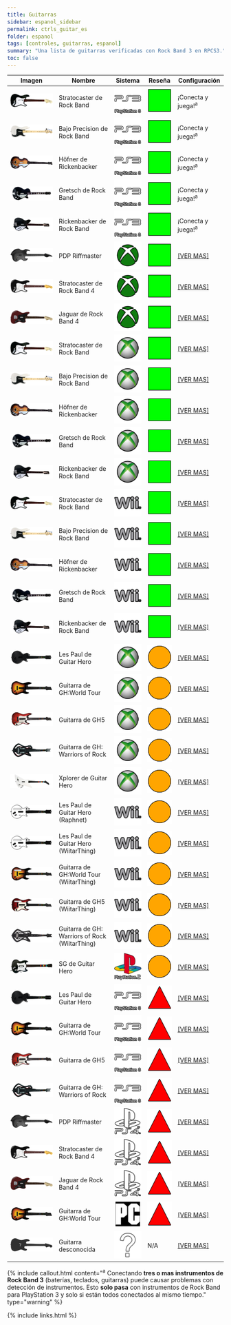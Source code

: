 ```yaml
---
title: Guitarras
sidebar: espanol_sidebar
permalink: ctrls_guitar_es
folder: espanol
tags: [controles, guitarras, espanol]
summary: "Una lista de guitarras verificadas con Rock Band 3 en RPCS3."
toc: false
---
```


| Imagen | Nombre | Sistema | Reseña | Configuración |
|--|--|--|--|--|
|![Stratocaster de Rock Band](https://raw.githubusercontent.com/carlmylo/docu-rpcs3/gh-pages/images/instruments/list/gtrrb2.png) | Stratocaster de Rock Band | ![PlayStation 3](https://raw.githubusercontent.com/carlmylo/docu-rpcs3/gh-pages/images/instruments/plat/ps3.png) | ![Compatibilidad buena](https://raw.githubusercontent.com/carlmylo/docu-rpcs3/gh-pages/images/instruments/compat/great.png) | ¡Conecta y juega!<sup>a |
|![Bajo Precision de Rock Band](https://raw.githubusercontent.com/carlmylo/docu-rpcs3/gh-pages/images/instruments/list/gtrpbass.png) | Bajo Precision de Rock Band | ![PlayStation 3](https://raw.githubusercontent.com/carlmylo/docu-rpcs3/gh-pages/images/instruments/plat/ps3.png) | ![Compatibilidad buena](https://raw.githubusercontent.com/carlmylo/docu-rpcs3/gh-pages/images/instruments/compat/great.png) | ¡Conecta y juega!<sup>a |
|![Höfner de The Beatles: Rock Band](https://raw.githubusercontent.com/carlmylo/docu-rpcs3/gh-pages/images/instruments/list/gtrhof.png) | Höfner de Rickenbacker | ![PlayStation 3](https://raw.githubusercontent.com/carlmylo/docu-rpcs3/gh-pages/images/instruments/plat/ps3.png) | ![Compatibilidad buena](https://raw.githubusercontent.com/carlmylo/docu-rpcs3/gh-pages/images/instruments/compat/great.png) | ¡Conecta y juega!<sup>a |
|![Gretsch de The Beatles: Rock Band](https://raw.githubusercontent.com/carlmylo/docu-rpcs3/gh-pages/images/instruments/list/gtrgret.png) | Gretsch de Rock Band | ![PlayStation 3](https://raw.githubusercontent.com/carlmylo/docu-rpcs3/gh-pages/images/instruments/plat/ps3.png) | ![Compatibilidad buena](https://raw.githubusercontent.com/carlmylo/docu-rpcs3/gh-pages/images/instruments/compat/great.png) | ¡Conecta y juega!<sup>a |
|![Rickenbacker de The Beatles: Rock Band](https://raw.githubusercontent.com/carlmylo/docu-rpcs3/gh-pages/images/instruments/list/gtrrick.png) | Rickenbacker de Rock Band | ![PlayStation 3](https://raw.githubusercontent.com/carlmylo/docu-rpcs3/gh-pages/images/instruments/plat/ps3.png) | ![Compatibilidad buena](https://raw.githubusercontent.com/carlmylo/docu-rpcs3/gh-pages/images/instruments/compat/great.png) | ¡Conecta y juega!<sup>a |
|[![PDP Riffmaster](https://raw.githubusercontent.com/carlmylo/docu-rpcs3/gh-pages/images/instruments/list/gtrriff.png)](https://carlmylo.github.io/docu-rpcs3/ctrls_rb4gtr_xbox_es "PDP Riffmaster") | PDP Riffmaster | ![Xbox One](https://raw.githubusercontent.com/carlmylo/docu-rpcs3/gh-pages/images/instruments/plat/xbx.png) | ![Compatibilidad buena](https://raw.githubusercontent.com/carlmylo/docu-rpcs3/gh-pages/images/instruments/compat/great.png) |[[VER MAS]](https://carlmylo.github.io/docu-rpcs3/ctrls_rb4gtr_xbox_es) |
|[![Stratocaster de Rock Band 4](https://raw.githubusercontent.com/carlmylo/docu-rpcs3/gh-pages/images/instruments/list/gtrrb4.png)](https://carlmylo.github.io/docu-rpcs3/ctrls_rb4gtr_xbox_es "Stratocaster de Rock Band") | Stratocaster de Rock Band 4 | ![Xbox One](https://raw.githubusercontent.com/carlmylo/docu-rpcs3/gh-pages/images/instruments/plat/xbx.png) | ![Compatibilidad buena](https://raw.githubusercontent.com/carlmylo/docu-rpcs3/gh-pages/images/instruments/compat/great.png) |[[VER MAS]](https://carlmylo.github.io/docu-rpcs3/ctrls_rb4gtr_xbox_es) |
|[![Jaguar de Rock Band 4](https://raw.githubusercontent.com/carlmylo/docu-rpcs3/gh-pages/images/instruments/list/gtrjag.png)](https://carlmylo.github.io/docu-rpcs3/ctrls_rb4gtr_xbox_es "Jaguar de Rock Band") | Jaguar de Rock Band 4 | ![Xbox One](https://raw.githubusercontent.com/carlmylo/docu-rpcs3/gh-pages/images/instruments/plat/xbx.png) | ![Compatibilidad buena](https://raw.githubusercontent.com/carlmylo/docu-rpcs3/gh-pages/images/instruments/compat/great.png) |[[VER MAS]](https://carlmylo.github.io/docu-rpcs3/ctrls_rb4gtr_xbox_es) |
|[![Stratocaster de Rock Band](https://raw.githubusercontent.com/carlmylo/docu-rpcs3/gh-pages/images/instruments/list/gtrrb2.png)](https://carlmylo.github.io/docu-rpcs3/ctrls_rbgtr_360_es "Guitarras de Rock Band para Xbox 360") | Stratocaster de Rock Band | ![Xbox 360](https://raw.githubusercontent.com/carlmylo/docu-rpcs3/gh-pages/images/instruments/plat/360.png) | ![Compatibilidad buena](https://raw.githubusercontent.com/carlmylo/docu-rpcs3/gh-pages/images/instruments/compat/great.png) |[[VER MAS]](https://carlmylo.github.io/docu-rpcs3/ctrls_rbgtr_360_es) |
|[![Bajo Precision de Rock Band](https://raw.githubusercontent.com/carlmylo/docu-rpcs3/gh-pages/images/instruments/list/gtrpbass.png)](https://carlmylo.github.io/docu-rpcs3/ctrls_rbgtr_360_es "Guitarras de Rock Band para Xbox 360") | Bajo Precision de Rock Band | ![Xbox 360](https://raw.githubusercontent.com/carlmylo/docu-rpcs3/gh-pages/images/instruments/plat/360.png) | ![Compatibilidad buena](https://raw.githubusercontent.com/carlmylo/docu-rpcs3/gh-pages/images/instruments/compat/great.png) |[[VER MAS]](https://carlmylo.github.io/docu-rpcs3/ctrls_rbgtr_360_es) |
|[![Höfner de The Beatles: Rock Band](https://raw.githubusercontent.com/carlmylo/docu-rpcs3/gh-pages/images/instruments/list/gtrhof.png)](https://carlmylo.github.io/docu-rpcs3/ctrls_rbgtr_360_es "Guitarras de Rock Band para Xbox 360") | Höfner de Rickenbacker | ![Xbox 360](https://raw.githubusercontent.com/carlmylo/docu-rpcs3/gh-pages/images/instruments/plat/360.png) | ![Compatibilidad buena](https://raw.githubusercontent.com/carlmylo/docu-rpcs3/gh-pages/images/instruments/compat/great.png) |[[VER MAS]](https://carlmylo.github.io/docu-rpcs3/ctrls_rbgtr_360_es) |
|[![Gretsch de The Beatles: Rock Band](https://raw.githubusercontent.com/carlmylo/docu-rpcs3/gh-pages/images/instruments/list/gtrgret.png)](https://carlmylo.github.io/docu-rpcs3/ctrls_rbgtr_360_es "Guitarras de Rock Band para Xbox 360") | Gretsch de Rock Band | ![Xbox 360](https://raw.githubusercontent.com/carlmylo/docu-rpcs3/gh-pages/images/instruments/plat/360.png) | ![Compatibilidad buena](https://raw.githubusercontent.com/carlmylo/docu-rpcs3/gh-pages/images/instruments/compat/great.png) |[[VER MAS]](https://carlmylo.github.io/docu-rpcs3/ctrls_rbgtr_360_es) |
|[![Rickenbacker de The Beatles: Rock Band](https://raw.githubusercontent.com/carlmylo/docu-rpcs3/gh-pages/images/instruments/list/gtrrick.png)](https://carlmylo.github.io/docu-rpcs3/ctrls_rbgtr_360_es "Guitarras de Rock Band para Xbox 360") | Rickenbacker de Rock Band | ![Xbox 360](https://raw.githubusercontent.com/carlmylo/docu-rpcs3/gh-pages/images/instruments/plat/360.png) | ![Compatibilidad buena](https://raw.githubusercontent.com/carlmylo/docu-rpcs3/gh-pages/images/instruments/compat/great.png) |[[VER MAS]](https://carlmylo.github.io/docu-rpcs3/ctrls_rbgtr_360_es) |
|[![Stratocaster de Rock Band](https://raw.githubusercontent.com/carlmylo/docu-rpcs3/gh-pages/images/instruments/list/gtrrb2.png)](https://carlmylo.github.io/docu-rpcs3/ctrls_rbgtr_wii_es "Guitarras de Rock Band para Nintendo Wii") | Stratocaster de Rock Band | ![Nintendo Wii](https://raw.githubusercontent.com/carlmylo/docu-rpcs3/gh-pages/images/instruments/plat/wii.png) | ![Compatibilidad buena](https://raw.githubusercontent.com/carlmylo/docu-rpcs3/gh-pages/images/instruments/compat/great.png) |[[VER MAS]](https://carlmylo.github.io/docu-rpcs3/ctrls_rbgtr_wii_es) |
|[![Bajo Precision de Rock Band](https://raw.githubusercontent.com/carlmylo/docu-rpcs3/gh-pages/images/instruments/list/gtrpbass.png)](https://carlmylo.github.io/docu-rpcs3/ctrls_rbgtr_wii_es "Guitarras de Rock Band para Nintendo Wii") | Bajo Precision de Rock Band | ![Nintendo Wii](https://raw.githubusercontent.com/carlmylo/docu-rpcs3/gh-pages/images/instruments/plat/wii.png) | ![Compatibilidad buena](https://raw.githubusercontent.com/carlmylo/docu-rpcs3/gh-pages/images/instruments/compat/great.png) |[[VER MAS]](https://carlmylo.github.io/docu-rpcs3/ctrls_rbgtr_wii_es) |
|[![Höfner de The Beatles: Rock Band](https://raw.githubusercontent.com/carlmylo/docu-rpcs3/gh-pages/images/instruments/list/gtrhof.png)](https://carlmylo.github.io/docu-rpcs3/ctrls_rbgtr_wii_es "Guitarras de Rock Band para Nintendo Wii") | Höfner de Rickenbacker | ![Nintendo Wii](https://raw.githubusercontent.com/carlmylo/docu-rpcs3/gh-pages/images/instruments/plat/wii.png) | ![Compatibilidad buena](https://raw.githubusercontent.com/carlmylo/docu-rpcs3/gh-pages/images/instruments/compat/great.png) |[[VER MAS]](https://carlmylo.github.io/docu-rpcs3/ctrls_rbgtr_wii_es) |
|[![Gretsch de The Beatles: Rock Band](https://raw.githubusercontent.com/carlmylo/docu-rpcs3/gh-pages/images/instruments/list/gtrgret.png)](https://carlmylo.github.io/docu-rpcs3/ctrls_rbgtr_wii_es "Guitarras de Rock Band para Nintendo Wii") | Gretsch de Rock Band | ![Nintendo Wii](https://raw.githubusercontent.com/carlmylo/docu-rpcs3/gh-pages/images/instruments/plat/wii.png) | ![Compatibilidad buena](https://raw.githubusercontent.com/carlmylo/docu-rpcs3/gh-pages/images/instruments/compat/great.png) |[[VER MAS]](https://carlmylo.github.io/docu-rpcs3/ctrls_rbgtr_wii_es) |
|[![Rickenbacker de The Beatles: Rock Band](https://raw.githubusercontent.com/carlmylo/docu-rpcs3/gh-pages/images/instruments/list/gtrrick.png)](https://carlmylo.github.io/docu-rpcs3/ctrls_rbgtr_wii_es "Guitarras de Rock Band para Nintendo Wii") | Rickenbacker de Rock Band | ![Nintendo Wii](https://raw.githubusercontent.com/carlmylo/docu-rpcs3/gh-pages/images/instruments/plat/wii.png) | ![Compatibilidad buena](https://raw.githubusercontent.com/carlmylo/docu-rpcs3/gh-pages/images/instruments/compat/great.png) |[[VER MAS]](https://carlmylo.github.io/docu-rpcs3/ctrls_rbgtr_wii_es) |
|[![Les Paul de Guitar Hero](https://raw.githubusercontent.com/carlmylo/docu-rpcs3/gh-pages/images/instruments/list/gtrlp.png)](https://carlmylo.github.io/docu-rpcs3/ctrls_ghgtr_360_es "Les Paul de Guitar Hero") | Les Paul de Guitar Hero | ![Xbox 360](https://raw.githubusercontent.com/carlmylo/docu-rpcs3/gh-pages/images/instruments/plat/360.png) | ![Símbolo de compatibilidad adecuada](https://raw.githubusercontent.com/carlmylo/docu-rpcs3/gh-pages/images/instruments/compat/okay.png) |[[VER MAS]](https://carlmylo.github.io/docu-rpcs3/ctrls_ghlpgtr_360) |
|[![Guitarra de GH:World Tour](https://raw.githubusercontent.com/carlmylo/docu-rpcs3/gh-pages/images/instruments/list/gtrwt.png)](https://carlmylo.github.io/docu-rpcs3/ctrls_ghgtr_360_es "Genericaster de Guitar Hero") | Guitarra de GH:World Tour | ![Xbox 360](https://raw.githubusercontent.com/carlmylo/docu-rpcs3/gh-pages/images/instruments/plat/360.png) | ![Símbolo de compatibilidad adecuada](https://raw.githubusercontent.com/carlmylo/docu-rpcs3/gh-pages/images/instruments/compat/okay.png) |[[VER MAS]](https://carlmylo.github.io/docu-rpcs3/ctrls_ghgtr_360_es) |
|[![Guitarra de GH5](https://raw.githubusercontent.com/carlmylo/docu-rpcs3/gh-pages/images/instruments/list/gtrgh5.png)](https://carlmylo.github.io/docu-rpcs3/ctrls_ghgtr_360_es "Genericaster de Guitar Hero") | Guitarra de GH5 | ![Xbox 360](https://raw.githubusercontent.com/carlmylo/docu-rpcs3/gh-pages/images/instruments/plat/360.png) | ![Símbolo de compatibilidad adecuada](https://raw.githubusercontent.com/carlmylo/docu-rpcs3/gh-pages/images/instruments/compat/okay.png) |[[VER MAS]](https://carlmylo.github.io/docu-rpcs3/ctrls_ghgtr_360_es) |
|[![Guitarra de GH: Warriors of Rock](https://raw.githubusercontent.com/carlmylo/docu-rpcs3/gh-pages/images/instruments/list/gtrwor.png)](https://carlmylo.github.io/docu-rpcs3/ctrls_ghgtr_360_es "Genericaster de Guitar Hero") | Guitarra de GH: Warriors of Rock | ![Xbox 360](https://raw.githubusercontent.com/carlmylo/docu-rpcs3/gh-pages/images/instruments/plat/360.png) | ![Símbolo de compatibilidad adecuada](https://raw.githubusercontent.com/carlmylo/docu-rpcs3/gh-pages/images/instruments/compat/okay.png) |[[VER MAS]](https://carlmylo.github.io/docu-rpcs3/ctrls_ghgtr_360_es) |
|[![Xplorer de Guitar Hero](https://raw.githubusercontent.com/carlmylo/docu-rpcs3/gh-pages/images/instruments/list/gtrxpl.png)](https://carlmylo.github.io/docu-rpcs3/ctrls_ghxpgtr_360 "Xplorer de Guitar Hero") | Xplorer de Guitar Hero | ![Xbox 360](https://raw.githubusercontent.com/carlmylo/docu-rpcs3/gh-pages/images/instruments/plat/360.png) | ![Símbolo de compatibilidad adecuada](https://raw.githubusercontent.com/carlmylo/docu-rpcs3/gh-pages/images/instruments/compat/okay.png) |[[VER MAS]](https://carlmylo.github.io/docu-rpcs3/ctrls_ghxpgtr_360) |
|[![Les Paul de Guitar Hero](https://raw.githubusercontent.com/carlmylo/docu-rpcs3/gh-pages/images/instruments/list/gtrlpwii.png)](https://carlmylo.github.io/docu-rpcs3/ctrls_ghlpgtr_wii "Les Paul de Guitar Hero") | Les Paul de Guitar Hero (Raphnet) | ![Nintendo Wii](https://raw.githubusercontent.com/carlmylo/docu-rpcs3/gh-pages/images/instruments/plat/wii.png) | ![Símbolo de compatibilidad adecuada](https://raw.githubusercontent.com/carlmylo/docu-rpcs3/gh-pages/images/instruments/compat/okay.png) |[[VER MAS]](https://carlmylo.github.io/docu-rpcs3/ctrls_ghlpgtr_wii) |
|[![Les Paul de Guitar Hero](https://raw.githubusercontent.com/carlmylo/docu-rpcs3/gh-pages/images/instruments/list/gtrlpwii.png)](https://carlmylo.github.io/docu-rpcs3/ctrls_ghwtr_wii_es "Les Paul de Guitar Hero") | Les Paul de Guitar Hero (WiitarThing) | ![Nintendo Wii](https://raw.githubusercontent.com/carlmylo/docu-rpcs3/gh-pages/images/instruments/plat/wii.png) | ![Símbolo de compatibilidad adecuada](https://raw.githubusercontent.com/carlmylo/docu-rpcs3/gh-pages/images/instruments/compat/okay.png) |[[VER MAS]](https://carlmylo.github.io/docu-rpcs3/ctrls_ghwtr_wii_es) |
|[![Guitarra de GH:World Tour](https://raw.githubusercontent.com/carlmylo/docu-rpcs3/gh-pages/images/instruments/list/gtrwtwii.png)](https://carlmylo.github.io/docu-rpcs3/ctrls_ghwtr_wii_es "Genericaster de Guitar Hero") | Guitarra de GH:World Tour (WiitarThing) | ![Nintendo Wii](https://raw.githubusercontent.com/carlmylo/docu-rpcs3/gh-pages/images/instruments/plat/wii.png) | ![Símbolo de compatibilidad adecuada](https://raw.githubusercontent.com/carlmylo/docu-rpcs3/gh-pages/images/instruments/compat/okay.png) |[[VER MAS]](https://carlmylo.github.io/docu-rpcs3/ctrls_ghwtr_wii_es) |
|[![Guitarra de GH5](https://raw.githubusercontent.com/carlmylo/docu-rpcs3/gh-pages/images/instruments/list/gtrgh5wii.png)](https://carlmylo.github.io/docu-rpcs3/ctrls_ghwtr_wii_es "Genericaster de Guitar Hero") | Guitarra de GH5 (WiitarThing) | ![Nintendo Wii](https://raw.githubusercontent.com/carlmylo/docu-rpcs3/gh-pages/images/instruments/plat/wii.png) | ![Símbolo de compatibilidad adecuada](https://raw.githubusercontent.com/carlmylo/docu-rpcs3/gh-pages/images/instruments/compat/okay.png) |[[VER MAS]](https://carlmylo.github.io/docu-rpcs3/ctrls_ghwtr_wii_es) |
|[![Guitarra de GH: Warriors of Rock](https://raw.githubusercontent.com/carlmylo/docu-rpcs3/gh-pages/images/instruments/list/gtrworwii.png)](https://carlmylo.github.io/docu-rpcs3/ctrls_ghwtr_wii_es "Genericaster de Guitar Hero") | Guitarra de GH: Warriors of Rock (WiitarThing) | ![Nintendo Wii](https://raw.githubusercontent.com/carlmylo/docu-rpcs3/gh-pages/images/instruments/plat/wii.png) | ![Símbolo de compatibilidad adecuada](https://raw.githubusercontent.com/carlmylo/docu-rpcs3/gh-pages/images/instruments/compat/okay.png) |[[VER MAS]](https://carlmylo.github.io/docu-rpcs3/ctrls_ghwtr_wii_es) |
|[![SG de Guitar Hero](https://raw.githubusercontent.com/carlmylo/docu-rpcs3/gh-pages/images/instruments/list/gtrsg.png)](https://carlmylo.github.io/docu-rpcs3/ctrls_ghsggtr_ps2_es "SG de Guitar Hero") | SG de Guitar Hero | ![PlayStation 2](https://raw.githubusercontent.com/carlmylo/docu-rpcs3/gh-pages/images/instruments/plat/ps2.png) | ![Símbolo de compatibilidad adecuada](https://raw.githubusercontent.com/carlmylo/docu-rpcs3/gh-pages/images/instruments/compat/okay.png) |[[VER MAS]](https://carlmylo.github.io/docu-rpcs3/ctrls_ghsggtr_ps2_es) |
|[![Les Paul de Guitar Hero](https://raw.githubusercontent.com/carlmylo/docu-rpcs3/gh-pages/images/instruments/list/gtrlp.png)](https://carlmylo.github.io/docu-rpcs3/ctrls_ghlpgtr_ps3 "Les Paul de Guitar Hero") | Les Paul de Guitar Hero | ![PlayStation 3](https://raw.githubusercontent.com/carlmylo/docu-rpcs3/gh-pages/images/instruments/plat/ps3.png) | ![Compatibilidad terrible](https://raw.githubusercontent.com/carlmylo/docu-rpcs3/gh-pages/images/instruments/compat/bad.png) |[[VER MAS]](https://carlmylo.github.io/docu-rpcs3/ctrls_ghlpgtr_ps3) |
|[![Guitarra de GH:World Tour](https://raw.githubusercontent.com/carlmylo/docu-rpcs3/gh-pages/images/instruments/list/gtrwt.png)](https://carlmylo.github.io/docu-rpcs3/ctrls_ghwtgtr_ps3_es "Genericaster de Guitar Hero") | Guitarra de GH:World Tour | ![PlayStation 3](https://raw.githubusercontent.com/carlmylo/docu-rpcs3/gh-pages/images/instruments/plat/ps3.png) | ![Compatibilidad terrible](https://raw.githubusercontent.com/carlmylo/docu-rpcs3/gh-pages/images/instruments/compat/bad.png) |[[VER MAS]](https://carlmylo.github.io/docu-rpcs3/ctrls_ghwtgtr_ps3_es) |
|[![Guitarra de GH5](https://raw.githubusercontent.com/carlmylo/docu-rpcs3/gh-pages/images/instruments/list/gtrgh5.png)](https://carlmylo.github.io/docu-rpcs3/ctrls_ghwtgtr_ps3_es "Genericaster de Guitar Hero") | Guitarra de GH5 | ![PlayStation 3](https://raw.githubusercontent.com/carlmylo/docu-rpcs3/gh-pages/images/instruments/plat/ps3.png) | ![Compatibilidad terrible](https://raw.githubusercontent.com/carlmylo/docu-rpcs3/gh-pages/images/instruments/compat/bad.png) |[[VER MAS]](https://carlmylo.github.io/docu-rpcs3/ctrls_ghwtgtr_ps3_es) |
|[![Guitarra de GH: Warriors of Rock](https://raw.githubusercontent.com/carlmylo/docu-rpcs3/gh-pages/images/instruments/list/gtrwor.png)](https://carlmylo.github.io/docu-rpcs3/ctrls_ghwtgtr_ps3_es "Genericaster de Guitar Hero") | Guitarra de GH: Warriors of Rock | ![PlayStation 3](https://raw.githubusercontent.com/carlmylo/docu-rpcs3/gh-pages/images/instruments/plat/ps3.png) | ![Compatibilidad terrible](https://raw.githubusercontent.com/carlmylo/docu-rpcs3/gh-pages/images/instruments/compat/bad.png) |[[VER MAS]](https://carlmylo.github.io/docu-rpcs3/ctrls_ghwtgtr_ps3_es) |
|[![PDP Riffmaster](https://raw.githubusercontent.com/carlmylo/docu-rpcs3/gh-pages/images/instruments/list/gtrriff.png)](https://carlmylo.github.io/docu-rpcs3/ctrls_rb4gtr_ps4_es "PDP Riffmaster") | PDP Riffmaster | ![PlayStation 4](https://raw.githubusercontent.com/carlmylo/docu-rpcs3/gh-pages/images/instruments/plat/ps4.png) | ![Compatibilidad terrible](https://raw.githubusercontent.com/carlmylo/docu-rpcs3/gh-pages/images/instruments/compat/bad.png) |[[VER MAS]](https://carlmylo.github.io/docu-rpcs3/ctrls_rb4gtr_ps4_es) |
|[![Stratocaster de Rock Band 4](https://raw.githubusercontent.com/carlmylo/docu-rpcs3/gh-pages/images/instruments/list/gtrrb4.png)](https://carlmylo.github.io/docu-rpcs3/ctrls_rb4gtr_ps4_es "Stratocaster de Rock Band") | Stratocaster de Rock Band 4 | ![PlayStation 4](https://raw.githubusercontent.com/carlmylo/docu-rpcs3/gh-pages/images/instruments/plat/ps4.png) | ![Compatibilidad terrible](https://raw.githubusercontent.com/carlmylo/docu-rpcs3/gh-pages/images/instruments/compat/bad.png) |[[VER MAS]](https://carlmylo.github.io/docu-rpcs3/ctrls_rb4gtr_ps4_es) |
|[![Jaguar de Rock Band 4](https://raw.githubusercontent.com/carlmylo/docu-rpcs3/gh-pages/images/instruments/list/gtrjag.png)](https://carlmylo.github.io/docu-rpcs3/ctrls_rb4gtr_ps4_es "Jaguar de Rock Band") | Jaguar de Rock Band 4 | ![PlayStation 4](https://raw.githubusercontent.com/carlmylo/docu-rpcs3/gh-pages/images/instruments/plat/ps4.png) | ![Compatibilidad terrible](https://raw.githubusercontent.com/carlmylo/docu-rpcs3/gh-pages/images/instruments/compat/bad.png) |[[VER MAS]](https://carlmylo.github.io/docu-rpcs3/ctrls_rb4gtr_ps4_es) |
|[![Guitarra de GH:World Tour](https://raw.githubusercontent.com/carlmylo/docu-rpcs3/gh-pages/images/instruments/list/gtrwt.png)](https://carlmylo.github.io/docu-rpcs3/ctrls_ghwtgtr_pc_es "Genericaster de Guitar Hero") | Guitarra de GH:World Tour | ![PC](https://raw.githubusercontent.com/carlmylo/docu-rpcs3/gh-pages/images/instruments/plat/pc.png) | ![Compatibilidad terrible](https://raw.githubusercontent.com/carlmylo/docu-rpcs3/gh-pages/images/instruments/compat/bad.png) |[[VER MAS]](https://carlmylo.github.io/docu-rpcs3/ctrls_ghwtgtr_pc_es) |
|[![Guitarra desconocida](https://raw.githubusercontent.com/carlmylo/docu-rpcs3/gh-pages/images/instruments/list/gtrmyst.png)](https://carlmylo.github.io/docu-rpcs3/ctrls_gtr_gen_es "Guitarra desconocida") | Guitarra desconocida | ![Sistema desconocido](https://raw.githubusercontent.com/carlmylo/docu-rpcs3/gh-pages/images/instruments/plat/myst.png) | N/A |[[VER MAS]](https://carlmylo.github.io/docu-rpcs3/ctrls_gtr_gen_es) |

{% include callout.html content="<sup>a</sup> Conectando **tres o mas instrumentos de Rock Band 3** (baterías, teclados, guitarras) puede causar problemas con detección de instrumentos. Esto **solo pasa** con instrumentos de Rock Band para PlayStation 3 y solo si están todos conectados al mismo tiempo." type="warning" %} 

{% include links.html %}